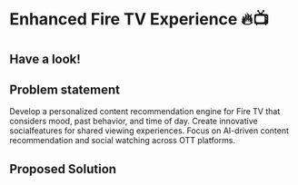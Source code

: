 # **Enhanced Fire TV Experience** 🔥📺
## Have a look! ##

## Problem statement ##
Develop a personalized content recommendation engine for Fire TV that considers mood, past behavior, and time of day. Create innovative socialfeatures for shared viewing experiences. Focus on AI-driven content recommendation and social watching across OTT platforms.

## Proposed Solution ##
